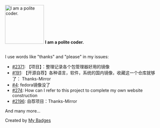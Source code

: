 <img src="https://my-badges.github.io/my-badges/polite-coder.png" alt="I am a polite coder." title="I am a polite coder." width="128">
<strong>I am a polite coder.</strong>
<br><br>

I use words like "thanks" and "please" in my issues:

- <a href="https://github.com/ruanyf/weekly/issues/2371">#2371</a>: 【项目】：整理记录各个包管理器好用的镜像
- <a href="https://github.com/GitHubDaily/GitHubDaily/issues/191">#191</a>: 【开源自荐】各种语言，软件，系统的国内镜像，收藏这一个仓库就够了： Thanks-Mirror
- <a href="https://github.com/NYIST-CIPS/mirror-help/issues/4">#4</a>: fedora镜像没了
- <a href="https://github.com/z3by/vuepress-tools/issues/274">#274</a>: How can I refer to this project to complete my own website construction
- <a href="https://github.com/521xueweihan/HelloGitHub/issues/2196">#2196</a>: 自荐项目：Thanks-Mirror

 And many more...


Created by <a href="https://github.com/my-badges/my-badges">My Badges</a>